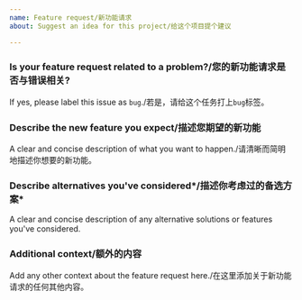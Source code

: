 ```yaml
---
name: Feature request/新功能请求
about: Suggest an idea for this project/给这个项目提个建议

---
```


### Is your feature request related to a problem?/您的新功能请求是否与错误相关?
If yes, please label this issue as `bug`./若是，请给这个任务打上`bug`标签。

### Describe the new feature you expect/描述您期望的新功能
A clear and concise description of what you want to happen./请清晰而简明地描述你想要的新功能。

### Describe alternatives you've considered*/描述你考虑过的备选方案*
A clear and concise description of any alternative solutions or features you've considered.

### Additional context/额外的内容
Add any other context about the feature request here./在这里添加关于新功能请求的任何其他内容。
